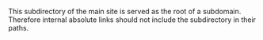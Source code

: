 This subdirectory of the main site is served as the root of a subdomain. Therefore internal absolute links should not include the subdirectory in their paths.